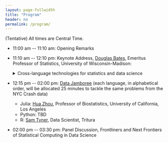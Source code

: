 ```yaml
---
layout: page-fullwidth
title: "Program"
header: no
permalink: /program/
---
```


(Tentative) All times are Central Time.

+ 11:00 am -- 11:10 am: Opening Remarks
+ 11:10 am -- 12:10 pm: Keynote Address,
  [Douglas Bates](https://stat.wisc.edu/staff/bates-douglas/), Emeritus
  Professor of Statistics, University of Wisconsin-Madison:
    <details>
	<summary>Cross-language technologies for statistics and data science</summary>    
	To some extent, statisticians and data scientists currently suffer from an
    "embarrassment of riches"  in that there are many high-quality, open-source
    tools written in R, Python, Julia and other languages available for our
    work.  However, having so many tools available in different languages
    creates the burden of needing to gain familiarity with many languages and
    packages - a not-inconsiderable task.  This makes finding and learning about
    cross-language technologies particularly valuable.  I will discuss three
    such tools that I have used with R, Python and Julia and that make the
    transition between languages much easier.  The first is the <a href =
    "https://arrow.apache.org">Arrow storage format</a>, which can be considered
    as a language-neutral format for storing and easily reading column-oriented
    tabular data.  (Think of it as a language-neutral binary storage format for
    data frames.) Another is <a href = "https://quarto.org">Quarto</a>, which
    can be considered as a "next-generation RMarkdown" format and processor for
    literate programming.  Those currently using knitr/RMarkdown can transition,
    more-or-less effortlessly, to Quarto and those who currently use Python or
    Julia now have an RMarkdown for their environment.  (Quarto uses <a href =
    "https://jupyter.org">Jupyter</a>, another cross-language technology, for
    evaluation of Julia and Python code blocks).  Finally the VS Code editor
    provides editing and code evaluation for the data science languages I
    mentioned, and for Jupyter notebooks, and for several other languages and
    data formats.  By gaining familiarity with these tools a data scientist can
    make the transition between analysis languages less traumatic.
	</details>
	
 
+ 12:15 pm -- 02:00 pm: [Data Jamboree](../jamboree/) (each language, in alphabetical order,
  will be allocated 25
  minutes to tackle the same problems from the NYC Crash data)
    - Julia:  [Hua Zhou](https://ph.ucla.edu/faculty/zhou), Professor of
	Biostatistics, University of California, Los Angeles
    - Python: TBD
    - R:  [Sam Tyner](https://sctyner.me), Data Scientist, Tritura
+ 02:00 pm -- 03:30 pm: Panel Discussion, Frontliners and Next Frontiers of Statistical
  Computing in Data Science
